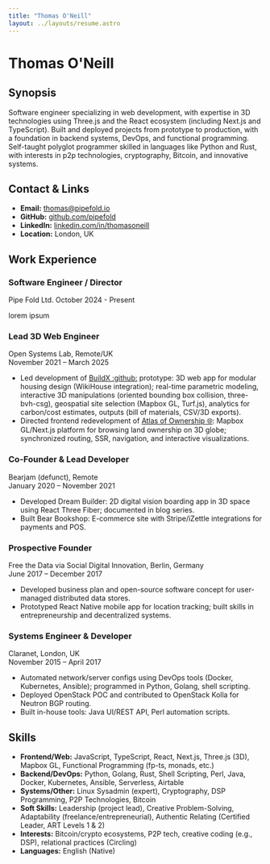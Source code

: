 ```yaml
---
title: "Thomas O'Neill"
layout: ../layouts/resume.astro
---
```


<div class="flex justify-center">

# Thomas O'Neill

</div>

<div class="flex justify-between items-start gap-8 mb-8 mt-4">

<div class="flex-1">

## Synopsis

Software engineer specializing in web development, with expertise in 3D technologies using Three.js and the React ecosystem (including Next.js and TypeScript). Built and deployed projects from prototype to production, with a foundation in backend systems, DevOps, and functional programming. Self-taught polyglot programmer skilled in languages like Python and Rust, with interests in p2p technologies, cryptography, Bitcoin, and innovative systems.

</div>

<div class="flex-1">

## Contact & Links

- **Email:** [thomas@pipefold.io](mailto:thomas@pipefold.io)
- **GitHub:** [github.com/pipefold](https://github.com/pipefold)
- **LinkedIn:** [linkedin.com/in/thomasoneill](https://linkedin.com/in/thomasoneill)
- **Location:** London, UK

</div>

</div>

## Work Experience

### Software Engineer / Director

Pipe Fold Ltd.
October 2024 - Present

lorem ipsum

### Lead 3D Web Engineer

Open Systems Lab, Remote/UK  
November 2021 – March 2025

- Led development of [<span>BuildX</span> :github:](https://github.com/pipefold/buildx-app/blob/main/README.md) prototype: 3D web app for modular housing design (WikiHouse integration); real-time parametric modeling, interactive 3D manipulations (oriented bounding box collision, three-bvh-csg), geospatial site selection (Mapbox GL, Turf.js), analytics for carbon/cost estimates, outputs (bill of materials, CSV/3D exports).
- Directed frontend redevelopment of [<span>Atlas of Ownership</span> :globe_with_meridians:](https://atlasofownership.org): Mapbox GL/Next.js platform for browsing land ownership on 3D globe; synchronized routing, SSR, navigation, and interactive visualizations.

### Co-Founder & Lead Developer

Bearjam (defunct), Remote  
January 2020 – November 2021

- Developed Dream Builder: 2D digital vision boarding app in 3D space using React Three Fiber; documented in blog series.
- Built Bear Bookshop: E-commerce site with Stripe/iZettle integrations for payments and POS.

### Prospective Founder

Free the Data via Social Digital Innovation, Berlin, Germany  
June 2017 – December 2017

- Developed business plan and open-source software concept for user-managed distributed data stores.
- Prototyped React Native mobile app for location tracking; built skills in entrepreneurship and decentralized systems.

### Systems Engineer & Developer

Claranet, London, UK  
November 2015 – April 2017

- Automated network/server configs using DevOps tools (Docker, Kubernetes, Ansible); programmed in Python, Golang, shell scripting.
- Deployed OpenStack POC and contributed to OpenStack Kolla for Neutron BGP routing.
- Built in-house tools: Java UI/REST API, Perl automation scripts.

## Skills

- **Frontend/Web:** JavaScript, TypeScript, React, Next.js, Three.js (3D), Mapbox GL, Functional Programming (fp-ts, monads, etc.)
- **Backend/DevOps:** Python, Golang, Rust, Shell Scripting, Perl, Java, Docker, Kubernetes, Ansible, Serverless, Airtable
- **Systems/Other:** Linux Sysadmin (expert), Cryptography, DSP Programming, P2P Technologies, Bitcoin
- **Soft Skills:** Leadership (project lead), Creative Problem-Solving, Adaptability (freelance/entrepreneurial), Authentic Relating (Certified Leader, ART Levels 1 & 2)
- **Interests:** Bitcoin/crypto ecosystems, P2P tech, creative coding (e.g., DSP), relational practices (Circling)
- **Languages:** English (Native)
